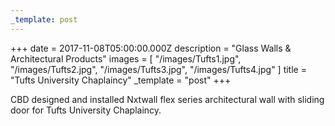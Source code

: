 ```yaml
---
_template: post
---
```


+++
date = 2017-11-08T05:00:00.000Z
description = "Glass Walls & Architectural Products"
images = [
  "/images/Tufts1.jpg",
  "/images/Tufts2.jpg",
  "/images/Tufts3.jpg",
  "/images/Tufts4.jpg"
]
title = "Tufts University Chaplaincy"
_template = "post"
+++

CBD designed and installed Nxtwall flex series architectural wall with sliding door for Tufts University Chaplaincy.
